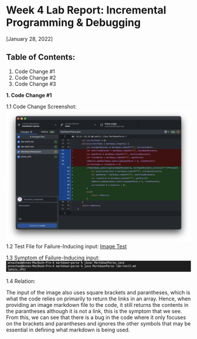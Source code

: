 # Week 4 Lab Report: Incremental Programming & Debugging
[January 28, 2022]

## Table of Contents:
1. Code Change #1
2. Code Change #2
3. Code Change #3

**1. Code Change #1**

1.1 Code Change Screenshot:
![Image](Images2/imageCodeChange.png)
1.2 Test File for Failure-Inducing input:
[Image Test](https://annaz0506.github.io/markdown-parse/lab-test2.html)

1.3 Symptom of Failure-Inducing input:
![Image](Images2/imageFailureInducingOutput.png)

1.4 Relation:

The input of the image also uses square brackets and parantheses, which is what the code relies on primarily to return the links in an array. Hence, when providing an image markdown file to the code, it still returns the contents in the parantheses although it is not a link, this is the symptom that we see. From this, we can see that there is a bug in the code where it only focuses on the brackets and parantheses and ignores the other symbols that may be essential in defining what markdown is being used.